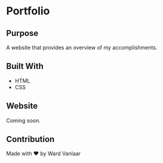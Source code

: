 # Portfolio

## Purpose
A website that provides an overview of my accomplishments.

## Built With
* HTML
* CSS

## Website
Coming soon.

## Contribution
Made with ❤️ by Ward Vanlaar

